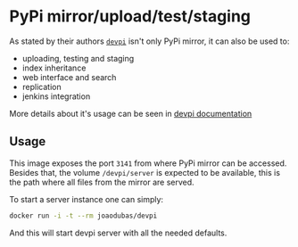 # PyPi mirror/upload/test/staging

As stated by their authors [`devpi`][devpi] isn't only PyPi mirror, it can also
be used to:

* uploading, testing and staging
* index inheritance
* web interface and search
* replication
* jenkins integration

More details about it's usage can be seen in [devpi documentation][devpi-docs]

## Usage

This image exposes the port `3141` from where PyPi mirror can be accessed.
Besides that, the volume `/devpi/server` is expected to be available, this is
the path where all files from the mirror are served.

To start a server instance one can simply:

```bash
docker run -i -t --rm joaodubas/devpi
```

And this will start devpi server with all the needed defaults.

[devpi]: https://pypi.python.org/pypi/devpi
[devpi-docs]: http://doc.devpi.net/latest/
